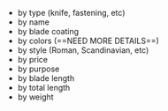 - by type (knife, fastening, etc)
- by name
- by blade coating
- by colors (==NEED MORE DETAILS==)
- by style (Roman, Scandinavian, etc)
- by price
- by purpose
- by blade length
- by total length
- by weight